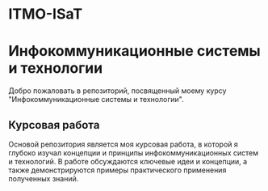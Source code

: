 # ITMO-ISaT

# Инфокоммуникационные системы и технологии

Добро пожаловать в репозиторий, посвященный моему курсу "Инфокоммуникационные системы и технологии".

## Курсовая работа

Основой репозитория является моя курсовая работа, в которой я глубоко изучал концепции и принципы инфокоммуникационных систем и технологий. В работе обсуждаются ключевые идеи и концепции, а также демонстрируются примеры практического применения полученных знаний.


